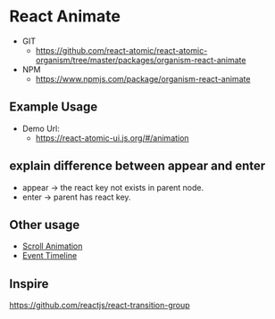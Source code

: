 React Animate 
===============
   * GIT
      * https://github.com/react-atomic/react-atomic-organism/tree/master/packages/organism-react-animate 
   * NPM
      * https://www.npmjs.com/package/organism-react-animate

## Example Usage
* Demo Url:
   * https://react-atomic-ui.js.org/#/animation

## explain difference between appear and enter
* appear -> the react key not exists in parent node.
* enter -> parent has react key.

## Other usage
* [Scroll Animation](https://github.com/react-atomic/react-atomic-organism/tree/master/packages/organism-react-scroll-animate)
* [Event Timeline](https://github.com/react-atomic/react-atomic-organism/tree/master/packages/organism-react-event-timeline)

## Inspire 
https://github.com/reactjs/react-transition-group

